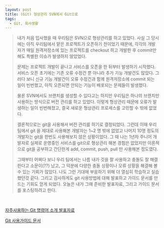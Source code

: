 ```yaml
---
layout: post
title: (Git) 형상관리 SVN에서 Git으로 
tags:
  - Git, 회사생활
---
```


>내가 처음 입사했을 때 우리팀은 SVN으로 형상관리를 하고 있었다. 사실 그 당시에는 아직 우리팀에서 맡은 프로젝트가 오픈하기 전이었기 때문에, 각각의 개발자가 매일 원격저장소에 있는 프로젝트를 checkout 하고 개발한 후 commit만 해도 특별한 이슈가 발생하지 않았었다. 
>
>문제는 프로젝트 개발이 끝나고 서비스를 오픈을 한 뒤부터 발생하기 시작했다. 서비스 오픈 초기에는 기존 오류 수정건 뿐 아니라 추가 기능 개발건도 많았다. 그러다 보니 신규 기능 개발건이 오류 수정건과 함께 원격저장소에 commit 되는 일이 빈번했고, 아직 오픈되면 안되는 기능이 배포되는 문제들이 발생했다. 
>
>물론 SVN에서도 브랜치를 생성할 수 있다고는 하지만 우리팀은 하나의 브랜치만 사용하는 방식으로 버전 관리를 하고 있었다. 이렇게 형상관리 때문에 오류가 발생하는 일이 빈번해졌고, 결국 새로운 형상관리 프로세스를 고민할 수 밖에 없었다. 
>
>결론적으로는 git을 사용해서 버전 관리를 하기로 결정되었다. 그런데 이때 우리팀에서 git 을 제대로 사용해본 개발자는 1~2 명 밖에 없었고 나머지 10명 정도의 개발자는 git을 한번도 사용해보지 않은 상황이었다. 그 때 나는 1년차 주니어 개발자로 실제로 운영중인 서비스를 git으로 형상관리 해본 경험은 없었지만 이론적으로 git을 공부하고 간단한게 add, commit, push, pull 만 사용해본 정도였다. 
>
>그때부터 어쩌다 보니 우리 팀에서는 나름 내가 깃을 잘 사용하고 충돌도 잘 해결한다고 소문이(??) 났고, 그 덕분에 다양한 충돌 상황이나 오류 상황을 해결해 볼 수 있는 기회가 많았다. 나도 그런 기대에 부응하기 위해 더 열심히 학습하고 실습했던것 같다. 그리고 감사하게도 git 사용방법에 대해 발표하고 가이드 문서를 만드는 기회도 얻게 되었다. 오늘은 내가 그때 준비한 발표자료, 그리고 가이드 문서를 포스팅하려고 한다. 

<br>

[자주사용하는 Git 명령어 소개 발표자료](https://amyjjung.github.io/blog/Git02/)

[Git 사용가이드 문서](https://amyjjung.github.io/blog/Git03/)




